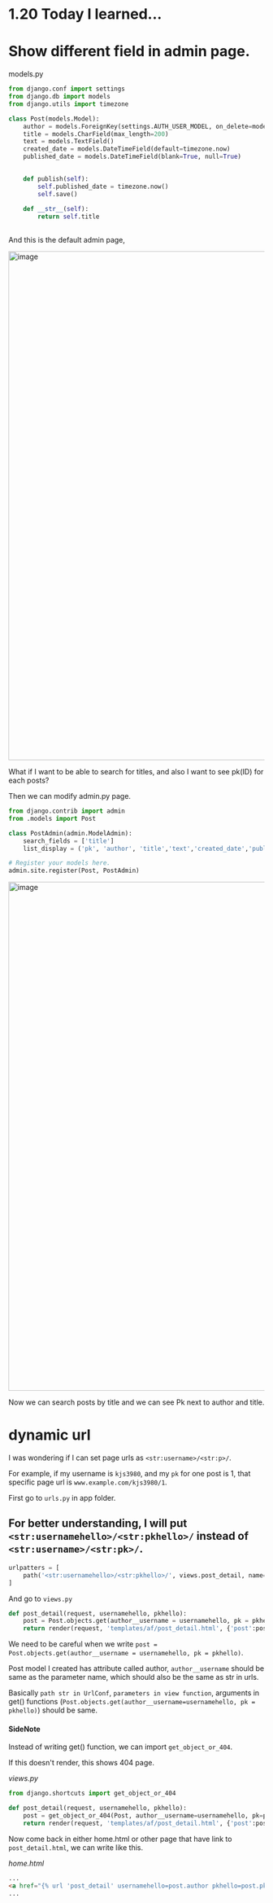 # 1.20 Today I learned...


# Show different field in admin page.

models.py

```py
from django.conf import settings
from django.db import models
from django.utils import timezone

class Post(models.Model):
    author = models.ForeignKey(settings.AUTH_USER_MODEL, on_delete=models.CASCADE)
    title = models.CharField(max_length=200)
    text = models.TextField()
    created_date = models.DateTimeField(default=timezone.now)
    published_date = models.DateTimeField(blank=True, null=True)
    

    def publish(self):
        self.published_date = timezone.now()
        self.save()
    
    def __str__(self):
        return self.title
        
```

And this is the default admin page, 

<img width="1000" alt="image" src="https://user-images.githubusercontent.com/96529477/213768813-75639e7c-9454-4284-b284-70b660c576eb.png">

What if I want to be able to search for titles, and also I want to see pk(ID) for each posts?

Then we can modify admin.py page.

```py
from django.contrib import admin
from .models import Post

class PostAdmin(admin.ModelAdmin):
    search_fields = ['title']
    list_display = ('pk', 'author', 'title','text','created_date','published_date')

# Register your models here.
admin.site.register(Post, PostAdmin)
```

<img width="1000" alt="image" src="https://user-images.githubusercontent.com/96529477/213769805-53b84489-c554-4eeb-b2ea-d7c84510aec8.png">

Now we can search posts by title and we can see Pk next to author and title.

# dynamic url

I was wondering if I can set page urls as `<str:username>/<str:p>/`.

For example, if my username is `kjs3980`, and my `pk` for one post is 1, that specific page url is `www.example.com/kjs3980/1`.

First go to `urls.py` in app folder.

## For better understanding, I will put `<str:usernamehello>/<str:pkhello>/` instead of `<str:username>/<str:pk>/`.

```py
urlpatters = [
    path('<str:usernamehello>/<str:pkhello>/', views.post_detail, name='post_detail'),
]
```

And go to `views.py`

```py
def post_detail(request, usernamehello, pkhello):
    post = Post.objects.get(author__username = usernamehello, pk = pkhello)
    return render(request, 'templates/af/post_detail.html', {'post':post}
```

We need to be careful when we write `post = Post.objects.get(author__username = usernamehello, pk = pkhello)`.

Post model I created has attribute called author, `author__username` should be same as the parameter name, which should also be the same as str in urls.

Basically `path str in UrlConf`, `parameters in view function`, arguments in get() functions (`Post.objects.get(author__username=usernamehello, pk = pkhello)`) should be same.

#### SideNote

Instead of writing get() function, we can import `get_object_or_404`.

If this doesn't render, this shows 404 page.

<em>views.py</em>

```py
from django.shortcuts import get_object_or_404

def post_detail(request, usernamehello, pkhello):
    post = get_object_or_404(Post, author__username=usernamehello, pk=pkhello)
    return render(request, 'templates/af/post_detail.html', {'post':post}
```

Now come back in either home.html or other page that have link to `post_detail.html`, we can write like this.

<em>home.html</em>

```html
...
<a href="{% url 'post_detail' usernamehello=post.author pkhello=post.pk %}">link to post_detail page</a>
...
```
